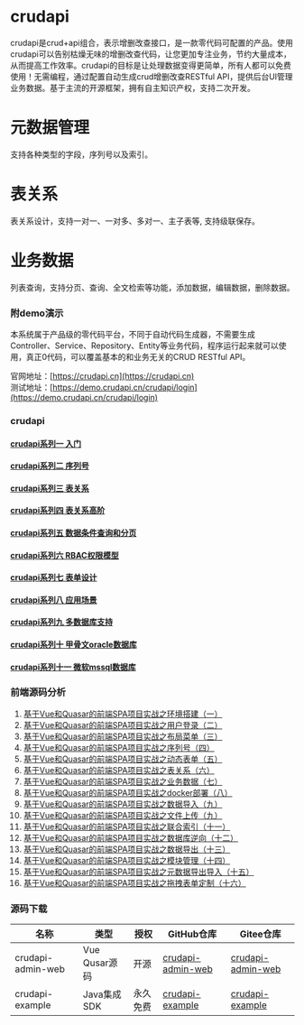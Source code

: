 #  crudapi
crudapi是crud+api组合，表示增删改查接口，是一款零代码可配置的产品。使用crudapi可以告别枯燥无味的增删改查代码，让您更加专注业务，节约大量成本，从而提高工作效率。crudapi的目标是让处理数据变得更简单，所有人都可以免费使用！无需编程，通过配置自动生成crud增删改查RESTful API，提供后台UI管理业务数据。基于主流的开源框架，拥有自主知识产权，支持二次开发。

# 元数据管理
支持各种类型的字段，序列号以及索引。

# 表关系
表关系设计，支持一对一、一对多、多对一、主子表等, 支持级联保存。

# 业务数据 
列表查询，支持分页、查询、全文检索等功能，添加数据，编辑数据，删除数据。


### 附demo演示
本系统属于产品级的零代码平台，不同于自动代码生成器，不需要生成Controller、Service、Repository、Entity等业务代码，程序运行起来就可以使用，真正0代码，可以覆盖基本的和业务无关的CRUD RESTful API。

官网地址：[https://crudapi.cn](https://crudapi.cn)  
测试地址：[https://demo.crudapi.cn/crudapi/login](https://demo.crudapi.cn/crudapi/login)

### crudapi
#### [crudapi系列一 入门](https://help.crudapi.cn/helloworld.html)  
#### [crudapi系列二 序列号](https://help.crudapi.cn/sequence.html)  
#### [crudapi系列三 表关系](https://help.crudapi.cn/relation.html)  
#### [crudapi系列四 表关系高阶](https://help.crudapi.cn/relations.html) 
#### [crudapi系列五 数据条件查询和分页](https://help.crudapi.cn/dataquery.html) 
#### [crudapi系列六 RBAC权限模型](https://help.crudapi.cn/rbac.html) 
#### [crudapi系列七 表单设计](https://help.crudapi.cn/table.html) 
#### [crudapi系列八 应用场景](https://help.crudapi.cn/scenario.html) 
#### [crudapi系列九 多数据库支持](https://help.crudapi.cn/database.html)
#### [crudapi系列十 甲骨文oracle数据库](https://help.crudapi.cn/oracle.html)
#### [crudapi系列十一 微软mssql数据库](https://help.crudapi.cn/mssql.html)

### 前端源码分析
1. [ 基于Vue和Quasar的前端SPA项目实战之环境搭建（一）](https://help.crudapi.cn/crudapi-admin-web/helloworld.html)
2. [ 基于Vue和Quasar的前端SPA项目实战之用户登录（二）](https://help.crudapi.cn/crudapi-admin-web/login.html)
3. [ 基于Vue和Quasar的前端SPA项目实战之布局菜单（三）](https://help.crudapi.cn/crudapi-admin-web/layout.html)
4. [ 基于Vue和Quasar的前端SPA项目实战之序列号（四）](https://help.crudapi.cn/crudapi-admin-web/sequence.html)
5. [ 基于Vue和Quasar的前端SPA项目实战之动态表单（五）](https://help.crudapi.cn/crudapi-admin-web/metadatatable.html)
6. [ 基于Vue和Quasar的前端SPA项目实战之表关系（六）](https://help.crudapi.cn/crudapi-admin-web/metadatarelation.html)
7. [ 基于Vue和Quasar的前端SPA项目实战之业务数据（七）](https://help.crudapi.cn/crudapi-admin-web/business.html)
8. [ 基于Vue和Quasar的前端SPA项目实战之docker部署（八）](https://help.crudapi.cn/crudapi-admin-web/docker.html)
9. [ 基于Vue和Quasar的前端SPA项目实战之数据导入（九）](https://help.crudapi.cn/crudapi-admin-web/import.html)
10. [ 基于Vue和Quasar的前端SPA项目实战之文件上传（九）](https://help.crudapi.cn/crudapi-admin-web/fileupload.html)
11. [ 基于Vue和Quasar的前端SPA项目实战之联合索引（十一）](https://help.crudapi.cn/crudapi-admin-web/unionindex.html)
12. [ 基于Vue和Quasar的前端SPA项目实战之数据库逆向（十二）](https://help.crudapi.cn/crudapi-admin-web/dbfirst.html)
13. [ 基于Vue和Quasar的前端SPA项目实战之数据导出（十三）](https://help.crudapi.cn/crudapi-admin-web/export.html)
14. [ 基于Vue和Quasar的前端SPA项目实战之模块管理（十四）](https://help.crudapi.cn/crudapi-admin-web/module.html)
15. [ 基于Vue和Quasar的前端SPA项目实战之元数据导出导入（十五）](https://help.crudapi.cn/crudapi-admin-web/metadataexportimport.html)
16. [ 基于Vue和Quasar的前端SPA项目实战之拖拽表单定制（十六）](https://help.crudapi.cn/crudapi-admin-web/formbuilder.html)

### 源码下载
名称 | 类型 | 授权 | GitHub仓库 | Gitee仓库
--- | --- | --- | --- | ---
crudapi-admin-web | Vue Qusar源码 | 开源 | [crudapi-admin-web](https://github.com/crudapi/crudapi-admin-web) | [crudapi-admin-web](https://gitee.com/crudapi/crudapi-admin-web)
crudapi-example| Java集成SDK | 永久免费 | [crudapi-example](https://github.com/crudapi/crudapi-example) | [crudapi-example](https://gitee.com/crudapi/crudapi-example)

